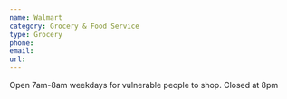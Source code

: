 ```yaml
---
name: Walmart
category: Grocery & Food Service
type: Grocery
phone: 
email: 
url: 
---
```


Open 7am-8am weekdays for vulnerable people to shop. Closed at 8pm